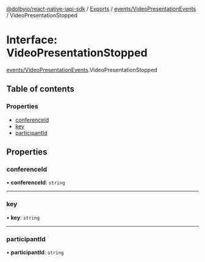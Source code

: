 [@dolbyio/react-native-iapi-sdk](../README.md) / [Exports](../modules.md) / [events/VideoPresentationEvents](../modules/events_VideoPresentationEvents.md) / VideoPresentationStopped

# Interface: VideoPresentationStopped

[events/VideoPresentationEvents](../modules/events_VideoPresentationEvents.md).VideoPresentationStopped

## Table of contents

### Properties

- [conferenceId](events_VideoPresentationEvents.VideoPresentationStopped.md#conferenceid)
- [key](events_VideoPresentationEvents.VideoPresentationStopped.md#key)
- [participantId](events_VideoPresentationEvents.VideoPresentationStopped.md#participantid)

## Properties

### conferenceId

• **conferenceId**: `string`

___

### key

• **key**: `string`

___

### participantId

• **participantId**: `string`
